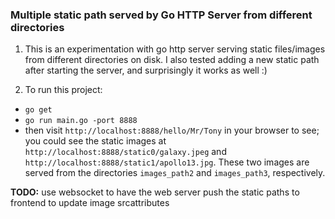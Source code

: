 ### Multiple static path served by Go HTTP Server from different directories

1. This is an experimentation with go http server serving static files/images from different directories on disk. I also tested adding a new static path after starting the server, and surprisingly it works as well :)

2. To run this project:
  - `go get`
  - `go run main.go -port 8888`
  - then visit `http://localhost:8888/hello/Mr/Tony` in your browser to see;
    you could see the static images at `http://localhost:8888/static0/galaxy.jpeg` and `http://localhost:8888/static1/apollo13.jpg`. These two images are served from the directories `images_path2` and `images_path3`, respectively. 


**TODO:** use websocket to have the web server push the static paths to frontend to update image srcattributes